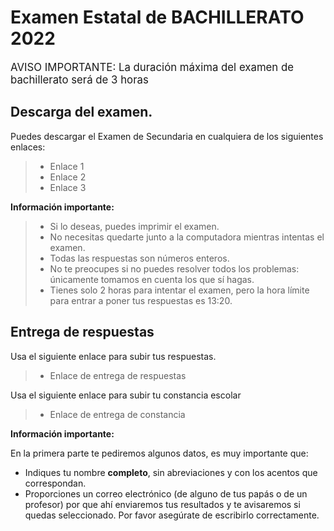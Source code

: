 # Examen Estatal de BACHILLERATO 2022

<BIG> AVISO IMPORTANTE: La duración máxima del examen de bachillerato será de 3 horas</BIG>

## Descarga del examen.

Puedes descargar el Examen de Secundaria en cualquiera de los siguientes enlaces:

> * Enlace 1
> * Enlace 2
> * Enlace 3

**Información importante:**

> * Si lo deseas, puedes imprimir el examen.
> * No necesitas quedarte junto a la computadora mientras intentas el examen. 
> * Todas las respuestas son números enteros.
> * No te preocupes si no puedes resolver todos los problemas: únicamente tomamos en cuenta los que sí hagas.
> * Tienes solo 2 horas para intentar el examen, pero la hora límite para entrar a poner tus respuestas es 13:20.


## Entrega de respuestas

Usa el siguiente enlace para subir tus respuestas.

> * Enlace de entrega de respuestas

Usa el siguiente enlace para subir tu constancia escolar

> * Enlace de entrega de constancia

**Información importante:**

En la primera parte te pediremos algunos datos, es muy importante que:

* Indiques tu nombre **completo**, sin abreviaciones y con los acentos que correspondan.
* Proporciones un correo electrónico (de alguno de tus papás o de un profesor) por que ahí enviaremos tus resultados y te avisaremos si quedas seleccionado. Por favor asegúrate de escribirlo correctamente.

